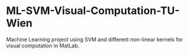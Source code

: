 # ML-SVM-Visual-Computation-TU-Wien
Machine Learning project using SVM and different non-linear kernels for visual computation in MatLab.
